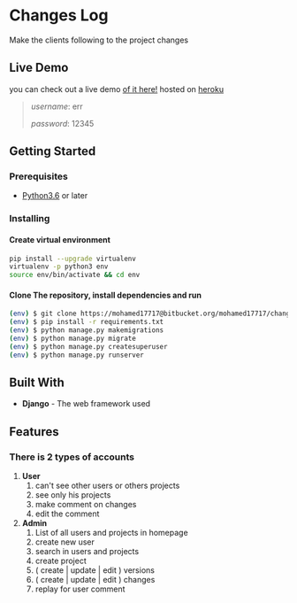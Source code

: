 # Changes Log

Make the clients following to the project changes

## Live Demo

you can check out a live demo [of it here!](https://h-changeslog-5qt8mm16v6.herokuapp.com/) hosted on [heroku](https://heroku.com)

> *username*: err
>
> *password*: 12345

## Getting Started

### Prerequisites

- [Python3.6](https://www.python.org/downloads/) or later

### Installing

#### Create virtual environment

``` bash
pip install --upgrade virtualenv
virtualenv -p python3 env
source env/bin/activate && cd env
```

#### Clone The repository, install dependencies and run

``` bash
(env) $ git clone https://mohamed17717@bitbucket.org/mohamed17717/changes-log.git src && cd src
(env) $ pip install -r requirements.txt
(env) $ python manage.py makemigrations
(env) $ python manage.py migrate
(env) $ python manage.py createsuperuser
(env) $ python manage.py runserver
```

## Built With

- **Django** -  The web framework used

## Features

### There is 2 types of accounts

1. **User**
      1. can't see other users or others projects
      2. see only his projects
      3. make comment on changes
      4. edit the comment
2. **Admin**
      1. List of all users and projects in homepage
      2. create new user
      3. search in users and projects
      4. create project
      5. ( create | update | edit ) versions
      6. ( create | update | edit ) changes
      7. replay for user comment
